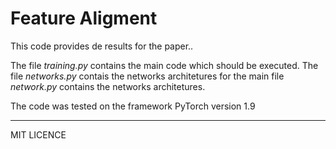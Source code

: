 # Feature Aligment

This code provides de results for the paper..

The file *training.py* contains the main code which should be executed. The file *networks.py* contais the networks architetures for the main file
*network.py* contains the networks architetures.

The code was tested on the framework PyTorch version 1.9

--------------

MIT LICENCE